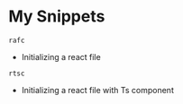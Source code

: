 # My Snippets

`rafc`
- Initializing a react file
  
`rtsc`
- Initializing a react file with Ts component
  